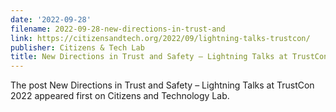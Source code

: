 ```yaml
---
date: '2022-09-28'
filename: 2022-09-28-new-directions-in-trust-and
link: https://citizensandtech.org/2022/09/lightning-talks-trustcon/
publisher: Citizens & Tech Lab
title: New Directions in Trust and Safety – Lightning Talks at TrustCon 2022
---
```


The post New Directions in Trust and Safety &#8211; Lightning Talks at TrustCon 2022 appeared first on Citizens and Technology Lab.